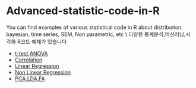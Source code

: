 # Advanced-statistic-code-in-R
You can find  examples of various statistical code in R about distribution, bayesian, time series, SEM, Non parametric, etc \ 
다양한 통계분석,머신러닝,시각화 R코드 예제가 있습니다


- [t-test,ANOVA](https://github.com/kim-taehee/Advanced-statistic-code-in-R/blob/master/t-test%20%26%20ANOVA)
- [Correlation](https://github.com/kim-taehee/Advanced-statistic-code-in-R/blob/master/cor.R)
- [Linear Regression](https://github.com/kim-taehee/Advanced-statistic-code-in-R/blob/master/LinearRegression.R)
- [Non Linear Regression](https://github.com/kim-taehee/Advanced-statistic-code-in-R/blob/master/Non_LinearRegression.R)
- [PCA,LDA,FA](https://github.com/kim-taehee/Advanced-statistic-code-in-R/blob/master/PCA%2CDiscriminant_Analysis%2CFactor.R)
